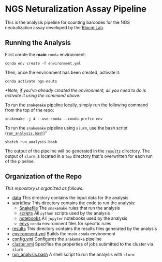 # NGS Neturalization Assay Pipeline

This is the analysis pipeline for counting barcodes for the NGS neutralization assay developed by the [Bloom Lab](https://research.fredhutch.org/bloom/en.html?gad_source=1&gclid=Cj0KCQjwqP2pBhDMARIsAJQ0CzoWkKHOThcnTs5JsV0pxNgtbnBOXKsdcf_JQ2b7Ja7t_D0zQRzZTLoaAothEALw_wcB).

## Running the Analysis

First create the **main** `conda` environment: 

```
conda env create -f environment.yml
```

Then, once the environment has been created, activate it: 

```
conda activate ngs-neuts
```

*\*Note, if you've already created the environment, all you need to do is activate it using the command above.*

To run the `snakemake` pipeline locally, simply run the following command from the top of the repo:

```
snakemake -j 4 --use-conda --conda-prefix env
```

To run the `snakemake` pipeline using `slurm`, use the bash script ([`run_analysis.bash`](/run_analysis.bash))"

```
sbatch run_analysis.bash
```

The output of the pipeline will be generated in the [`results`](/results/) directory. The output of `slurm` is located in a `tmp` directory that's overwritten for each run of the pipeline.

## Organization of the Repo

*This repository is organized as follows:*

- [data](/data/) This directory contains the input data for the analysis
- [workflow](/workflow/) This directory contains the code to run the analysis: 
    - [Snakefile](/workflow/Snakefile) The `snakemake` rules that run the analysis
    - [scripts](/workflow/scripts) All `python` scripts used by the analysis
    - [notebooks](/workflow/notebooks/) All `jupyter` notebooks used by the analysis
    - [envs](/workflow/envs/) `conda` environment files for specific rules 
- [results](/results/) This directory contains the results files generated by the analysis
- [environment.yml](/environment.yml) Builds the main `conda` environment
- [config.yml](/config.yml) Configures the `snakemake` pipeline
- [cluster.yml](/cluster.yml) Specifies the properties of jobs submitted to the cluster via `slurm`
- [run_analysis.bash](/run_analysis.bash) A shell script to run the analysis with `slurm`


